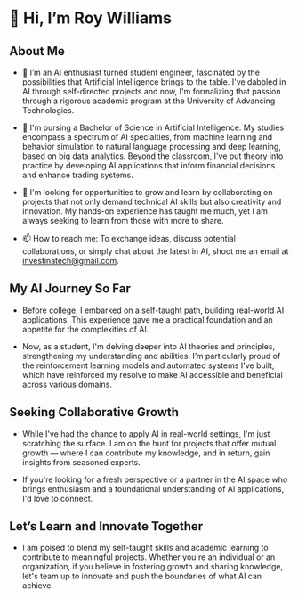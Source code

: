 # 👋 Hi, I’m Roy Williams

## About Me

- 👀 I’m an AI enthusiast turned student engineer, fascinated by the possibilities that Artificial Intelligence brings to the table. I've dabbled in AI through self-directed projects and now, I'm formalizing that passion through a rigorous academic program at the University of Advancing Technologies.

- 🌱 I'm pursing a Bachelor of Science in Artificial Intelligence. My studies encompass a spectrum of AI specialties, from machine learning and behavior simulation to natural language processing and deep learning, based on big data analytics. Beyond the classroom, I've put theory into practice by developing AI applications that inform financial decisions and enhance trading systems.

- 💞️ I'm looking for opportunities to grow and learn by collaborating on projects that not only demand technical AI skills but also creativity and innovation. My hands-on experience has taught me much, yet I am always seeking to learn from those with more to share.

- 📫 How to reach me: To exchange ideas, discuss potential collaborations, or simply chat about the latest in AI, shoot me an email at [investinatech@gmail.com](mailto:your-email@example.com).

## My AI Journey So Far

- Before college, I embarked on a self-taught path, building real-world AI applications. This experience gave me a practical foundation and an appetite for the complexities of AI.

- Now, as a student, I'm delving deeper into AI theories and principles, strengthening my understanding and abilities. I’m particularly proud of the reinforcement learning models and automated systems I've built, which have reinforced my resolve to make AI accessible and beneficial across various domains.

## Seeking Collaborative Growth

- While I've had the chance to apply AI in real-world settings, I'm just scratching the surface. I am on the hunt for projects that offer mutual growth — where I can contribute my knowledge, and in return, gain insights from seasoned experts.

- If you're looking for a fresh perspective or a partner in the AI space who brings enthusiasm and a foundational understanding of AI applications, I'd love to connect.

## Let’s Learn and Innovate Together

- I am poised to blend my self-taught skills and academic learning to contribute to meaningful projects. Whether you're an individual or an organization, if you believe in fostering growth and sharing knowledge, let's team up to innovate and push the boundaries of what AI can achieve.

